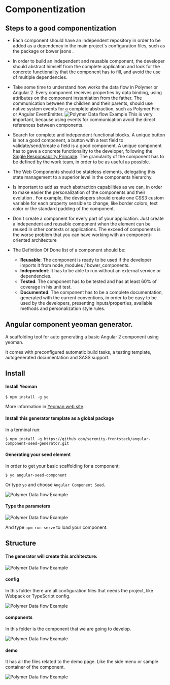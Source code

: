 # Componentization

## Steps to a good componentization

* Each component should have an independent repository in order to be added as a dependency in the main project´s configuration files, such as the package or bower jsons .

* In order to build an independent and reusable component, the developer should abstract himself from the complete application and look for the concrete functionality that the component has to fill, and avoid the use of multiple dependencies.

* Take some time to understand how works the data flow in Polymer or Angular 2. Every component receives properties by data binding, using attributes on the component instantiation from the father. The communication between the children and their parents, should use native system events for a complete abstraction, such as Polymer Fire or Angular EventEmitter.
    ![Polymer Data flow Example](assets/images/data-flow.png)
  This is very important, because using events for communication avoid the direct references between components.

* Search for complete and independent functional blocks. A unique button is not a good component, a button with a text field to validate/send/create a field is a good component. A unique component has to gave a concrete functionality to the developer, following the [Single Responsability Principle](https://en.wikipedia.org/wiki/Single_responsibility_principle). The granularity of the component has to be defined by the work team, in order to be as useful as possible. 

* The Web Components should be stateless elements, delegating this state management to a superior level in the components hierarchy. 

* Is important to add as much abstraction capabilities as we can, in order to make easier the personalization of the components and their evolution . For example, the developers should create one CSS3 custom variable for each property sensible to change, like border colors, text color or the standard padding of the component. 

* Don´t create a component for every part of your application. Just create a independent and reusable component when the element can be reused in other contexts or applications. The exceed of components is the worse problem that you can have working with an component-oriented architecture

* The Definition Of Done list of a component should be:
    - <strong>Reusable</strong>: The component is ready to be used if the developer imports it from node_modules / bower_components.
    - <strong>Independent</strong>: It has to be able to run without an external service or dependencies.
    - <strong>Tested</strong>: The component has to be tested and has at least 60% of coverage in his unit test.
    - <strong>Documented</strong>: The component has to be a complete documentation, generated with the current conventions, in order to be easy to be used by the developers, presenting inputs/properties, available methods and personalization style rules.

## Angular component yeoman generator.

A scaffolding tool for auto generating a basic Angular 2 component using yeoman.
 
It comes with preconfigured automatic build tasks, a testing template, autogenerated documentation and SASS support.

## Install

#### Install Yeoman
```
$ npm install -g yo
```
More information in [Yeoman web site](http://yeoman.io/).

#### Install this generator template as a global package

In a terminal run:

```
$ npm install -g https://github.com/serenity-frontstack/angular-component-seed-generator.git
```

#### Generating your seed element

In order to get your basic scaffolding for a component:

```
$ yo angular-seed-component
```

Or type `yo` and choose `Angular Component Seed`.

![Polymer Data flow Example](assets/images/component-generator-1.png)

#### Type the parameters

![Polymer Data flow Example](assets/images/component-generator-5.png)

And type `npm run serve` to load your component.

## Structure

#### The generator will create this architecture:

![Polymer Data flow Example](assets/images/structure-ang-component-1.png)

#### config 
In this folder there are all configuration files that needs the project, like Webpack or TypeScript config.

![Polymer Data flow Example](assets/images/structure-ang-component-2.png)

#### components 
In this folder is the component that we are going to develop.

![Polymer Data flow Example](assets/images/structure-ang-component-5.png)

#### demo 
It has all the files related to the demo page.
Like the side menu or sample container of the component.

![Polymer Data flow Example](assets/images/structure-ang-component-6.png)